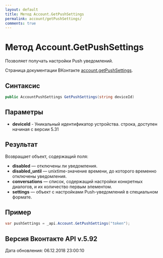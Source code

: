 ```yaml
---
layout: default
title: Метод Account.GetPushSettings
permalink: account/getPushSettings/
comments: true
---
```

# Метод Account.GetPushSettings
Позволяет получать настройки Push уведомлений.

Страница документации ВКонтакте [account.getPushSettings](https://vk.com/dev/account.getPushSettings).

## Синтаксис
``` csharp
public AccountPushSettings GetPushSettings(string deviceId)
```

## Параметры
+ **deviceId** - Уникальный идентификатор устройства. строка, доступен начиная с версии 5.31

## Результат
Возвращает объект, содержащий поля: 

+ **disabled** — отключены ли уведомления. 
+ **disabled_until** — unixtime-значение времени, до которого временно отключены уведомления. 
+ **conversations** — список, содержащий настройки конкретных диалогов, и их количество первым элементом. 
+ **settings** — объект с настройками Push-уведомлений в специальном формате.

## Пример
``` csharp
var pushSettings = _api.Account.GetPushSettings("token");
```

## Версия Вконтакте API v.5.92
Дата обновления: 06.12.2018 23:00:10
